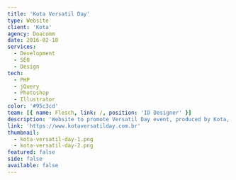 ```yaml
---
title: 'Kota Versatil Day'
type: Website
client: 'Kota'
agency: Doacomm
date: 2016-02-10
services:
  - Development
  - SEO
  - Design
tech:
  - PHP
  - jQuery
  - Photoshop
  - Illustrator
color: '#95c3cd'
team: [{ name: Flesch, link: /, position: 'ID Designer' }]
description: 'Website to promote Versatil Day event, produced by Kota, presenting the event, topics, speakers, etc.'
link: 'https://www.kotaversatilday.com.br'
thumbnail:
  - kota-versatil-day-1.png
  - kota-versatil-day-2.png
featured: false
side: false
available: false
---
```

